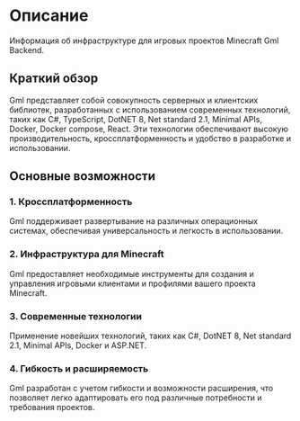 # Описание

Информация об инфраструктуре для игровых проектов Minecraft Gml Backend.

## Краткий обзор
Gml представляет собой совокупность серверных и клиентских библиотек, разработанных с использованием современных
технологий, таких как C#, TypeScript, DotNET 8, Net standard 2.1, Minimal APIs, Docker, Docker compose, React.
Эти технологии обеспечивают высокую производительность, кроссплатформенность и удобство в разработке и использовании.

## Основные возможности
### 1. Кроссплатформенность
Gml поддерживает развертывание на различных операционных системах, обеспечивая универсальность и легкость в использовании.

### 2. Инфраструктура для Minecraft
Gml предоставляет необходимые инструменты для создания и управления игровыми клиентами и профилями вашего проекта Minecraft.

### 3. Современные технологии

Применение новейших технологий, таких как C#, DotNET 8, Net standard 2.1, Minimal APIs, Docker и ASP.NET.

### 4. Гибкость и расширяемость
Gml разработан с учетом гибкости и возможности расширения, что позволяет легко адаптировать его под различные потребности и требования проектов.
